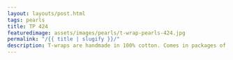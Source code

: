 ```yaml
---
layout: layouts/post.html
tags: pearls
title: TP 424
featuredimage: assets/images/pearls/t-wrap-pearls-424.jpg
permalink: "/{{ title | slugify }}/"
description: T-wraps are handmade in 100% cotton. Comes in packages of 10 pieces of the same design. Probably the worlds best commercial for any Fun Park.
---
```

